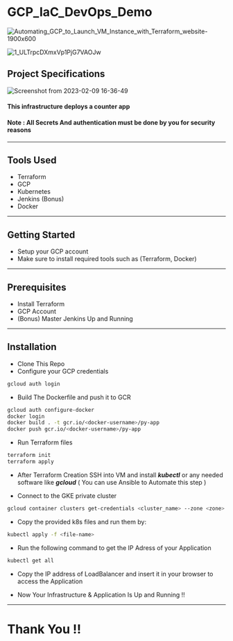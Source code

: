 


# GCP_IaC_DevOps_Demo

![Automating_GCP_to_Launch_VM_Instance_with_Terraform_website-1900x600](https://user-images.githubusercontent.com/99130650/219879620-99bdde53-ad8f-4333-9ccd-68fd0ec9387b.jpg)

![1_ULTrpcDXmxVp1PjG7VAOJw](https://user-images.githubusercontent.com/99130650/219879698-8536777a-efeb-444a-b70a-28f406775f53.png)

## Project Specifications 
![Screenshot from 2023-02-09 16-36-49](https://user-images.githubusercontent.com/103090890/217843113-dfda4ec4-7907-4f64-9716-27296ea589fa.png)

#### This infrastructure deploys a counter app  
#### Note : All Secrets And authentication must be done by you for security reasons 

-----------------------------

## Tools Used
- Terraform
- GCP 
- Kubernetes
- Jenkins (Bonus)
- Docker

------------------------------------

## Getting Started

- Setup your GCP account
- Make sure to install required tools such as (Terraform, Docker)

---------------

## Prerequisites 

- Install Terraform
- GCP Account
- (Bonus) Master Jenkins Up and Running

---------------------

## Installation 

- Clone This Repo
- Configure your GCP credentials 
``` bash
gcloud auth login
```
- Build The Dockerfile and push it to GCR 
``` bash
gcloud auth configure-docker
docker login
docker build . -t gcr.io/<docker-username>/py-app
docker push gcr.io/<docker-username>/py-app 
```
- Run Terraform files
```bash
terraform init
terraform apply
```

- After Terraform Creation SSH into VM and install ***kubectl*** or any needed software like ***gcloud*** ( You can use Ansible to Automate this step )

- Connect to the GKE private cluster 
``` bash
gcloud container clusters get-credentials <cluster_name> --zone <zone> --project <project_id>
```
- Copy the provided k8s files and run them by:
```bash
kubectl apply -f <file-name>
```

- Run the following command to get the IP Adress of your Application
``` bash
kubectl get all 
```
- Copy the IP address of LoadBalancer and insert it in your browser to access the Application 

- Now Your Infrastructure & Application Is Up and Running !!


------------------------------------


# Thank You !!





